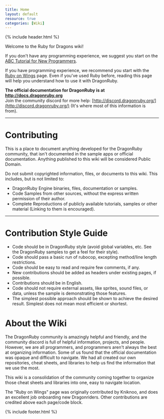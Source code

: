 ```yaml
---
title: Home
layout: default
resource: true
categories: [Wiki]
---
```

{% include header.html %}

Welcome to the Ruby for Dragons wiki!

If you don't have any programming experience, we suggest you start on the [ABC Tutorial for New Programmers](/Ruby_for_Dragons/abc_tutorial_for_new_beginners).

If you have programming experience, we recommend you start with the [Ruby on Wings](/Ruby_for_Dragons/Ruby-on-Wings) page. Even if you've used Ruby before, reading this page will help you understand how to use it with DragonRuby.

**The official documentation for DragonRuby is at http://docs.dragonruby.org**  
Join the community discord for more help: [http://discord.dragonruby.org/](http://discord.dragonruby.org/) (It's where most of this information is from).

***

# Contributing
This is a place to document anything developed for the DragonRuby community, that isn't documented in the sample apps or official documentation. Anything published to this wiki will be considered Public Domain.

Do not submit copyrighted information, files, or documents to this wiki. This includes, but is not limited to:
- DragonRuby Engine binaries, files, documentation or samples.
- Code Samples from other sources, without the express written permission of their author.
- Complete Reproductions of publicly available tutorials, samples or other material (Linking to them is encouraged).

***

# Contribution Style Guide
* Code should be in DragonRuby style (avoid global variables, etc. See the DragonRuby samples to get a feel for their style).
* Code should pass a basic run of rubocop, excepting method/line length restrictions.
* Code should be easy to read and require few comments, if any.
* New contributions should be added as headers under existing pages, if possible.
* Contributions should be in English.
* Code should not require external assets, like sprites, sound files, or data, unless the sample is demonstrating those features.
* The simplest possible approach should be shown to achieve the desired result. Simplest does not mean most efficient or shortest.

# About the Wiki
The DragonRuby community is amazingly helpful and friendly, and the community discord is full of helpful information, projects, and people. However, we are all programmers, and programmers aren't always the best at organizing information. Some of us found that the official documentation was opaque and difficult to navigate. We had all created our own repositories, cheat sheets, and libraries to help us find the information that we use the most.

This wiki is a consolidation of the community coming together to organize those cheat sheets and libraries into one, easy to navigate location.

The "Ruby on Wings" page was originally contributed by Kniknoo, and does an excellent job onboarding new Dragonriders. Other contributions are credited above each page/code block.

{% include footer.html %}
